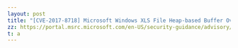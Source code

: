```yaml
---
layout: post
title: "[CVE-2017-8718] Microsoft Windows XLS File Heap-based Buffer Overflow Vulnerability"
zz: https://portal.msrc.microsoft.com/en-US/security-guidance/advisory/CVE-2017-8718
t: a
---
```

